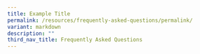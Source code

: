```yaml
---
title: Example Title
permalink: /resources/frequently-asked-questions/permalink/
variant: markdown
description: ""
third_nav_title: Frequently Asked Questions
---
```

